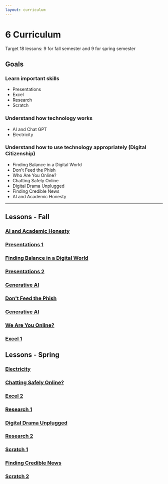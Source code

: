 ```yaml
---
layout: curriculum
---
```


# 6 Curriculum

Target 18 lessons: 9 for fall semester and 9 for spring semester

## Goals

### Learn important skills

* Presentations
* Excel
* Research
* Scratch

### Understand how technology works

* AI and Chat GPT
* Electricity

### Understand how to use technology appropriately (Digital Citizenship)

* Finding Balance in a Digital World
* Don't Feed the Phish
* Who Are You Online?
* Chatting Safely Online
* Digital Drama Unplugged
* Finding Credible News
* AI and Academic Honesty

---

## Lessons - Fall

### [AI and Academic Honesty]()

### [Presentations 1]()

### [Finding Balance in a Digital World]()

### [Presentations 2]()

### [Generative AI]()

### [Don't Feed the Phish]()

### [Generative AI]()

### [We Are You Online?]()

### [Excel 1]()

## Lessons - Spring

### [Electricity]()

### [Chatting Safely Online?]()

### [Excel 2]()

### [Research 1]()

### [Digital Drama Unplugged]()

### [Research 2]()

### [Scratch 1]()

### [Finding Credible News]()

### [Scratch 2]()

